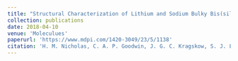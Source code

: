 ```yaml
---
title: "Structural Characterization of Lithium and Sodium Bulky Bis(silyl)amide Complexes"
collection: publications
date: 2018-04-10
venue: 'Moleculues'
paperurl: 'https://www.mdpi.com/1420-3049/23/5/1138'
citation: 'H. M. Nicholas, C. A. P. Goodwin, J. G. C. Kragskow, S. J. Lockyer, D. P. Mills, <i>Molecules</i>, 2018, 23, 1138.'
---
```

